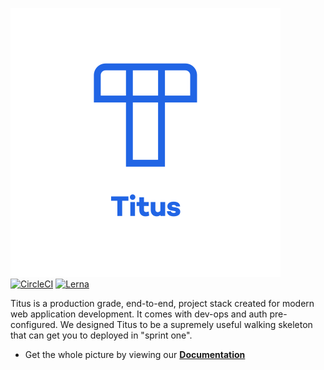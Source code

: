 
[![Logo][logo-img]][docs]
[![CircleCI][ci-badge]][ci-link]
[![Lerna][lerna-badge]][lerna-link]

Titus is a production grade, end-to-end, project stack created for modern web application development. It comes with dev-ops and auth pre-configured. We designed Titus to be a supremely useful walking skeleton that can get you to deployed in "sprint one".

- Get the whole picture by viewing our __[Documentation][docs]__

[lerna-link]: https://lernajs.io/
[lerna-badge]: https://img.shields.io/badge/maintained%20with-lerna-cc00ff.svg

[ci-link]: https://circleci.com/gh/nearform/titus
[ci-badge]: https://circleci.com/gh/nearform/titus.svg?style=svg&circle-token=ffb218c0396d2d09567299ee18ad345ef414e7d3

[logo-img]: docs/img/logo-pos.svg
[docs]: https://nearform.github.io/titus
